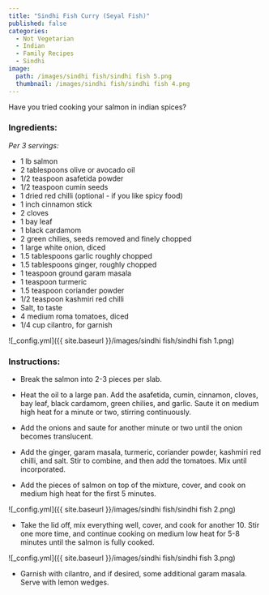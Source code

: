 ```yaml
---
title: "Sindhi Fish Curry (Seyal Fish)"
published: false
categories:
  - Not Vegetarian
  - Indian
  - Family Recipes
  - Sindhi
image:
  path: /images/sindhi fish/sindhi fish 5.png
  thumbnail: /images/sindhi fish/sindhi fish 4.png
---
```


Have you tried cooking your salmon in indian spices?

### Ingredients:

_Per 3 servings:_

* 1 lb salmon
* 2 tablespoons olive or avocado oil
* 1/2 teaspoon asafetida powder
* 1/2 teaspoon cumin seeds
* 1 dried red chilli (optional - if you like spicy food)
* 1 inch cinnamon stick
* 2 cloves
* 1 bay leaf
* 1 black cardamom
* 2 green chilies, seeds removed and finely chopped
* 1 large white onion, diced
* 1.5 tablespoons garlic roughly chopped
* 1.5 tablespoons ginger, roughly chopped
* 1 teaspoon ground garam masala
* 1 teaspoon turmeric 
* 1.5 teaspoon coriander powder
* 1/2 teaspoon kashmiri red chilli
* Salt, to taste
* 4 medium roma tomatoes, diced
* 1/4 cup cilantro, for garnish

![_config.yml]({{ site.baseurl }}/images/sindhi fish/sindhi fish 1.png)

### Instructions:

* Break the salmon into 2-3 pieces per slab.

* Heat the oil to a large pan. Add the asafetida, cumin, cinnamon, cloves,  bay leaf, black cardamom, green chilies, and garlic. Saute it on medium high heat for a minute or two, stirring continuously.

* Add the onions and saute for another minute or two until the onion becomes translucent. 

* Add the ginger, garam masala, turmeric, coriander powder, kashmiri red chilli, and salt. Stir to combine, and then add the tomatoes. Mix until incorporated.

* Add the pieces of salmon on top of the mixture, cover, and cook on medium high heat for the first 5 minutes. 

![_config.yml]({{ site.baseurl }}/images/sindhi fish/sindhi fish 2.png)

* Take the lid off, mix everything well, cover, and cook for another 10. Stir one more time, and continue cooking on medium low heat for 5-8 minutes until the salmon is fully cooked. 

![_config.yml]({{ site.baseurl }}/images/sindhi fish/sindhi fish 3.png)

* Garnish with cilantro, and if desired, some additional garam masala. Serve with lemon wedges. 
